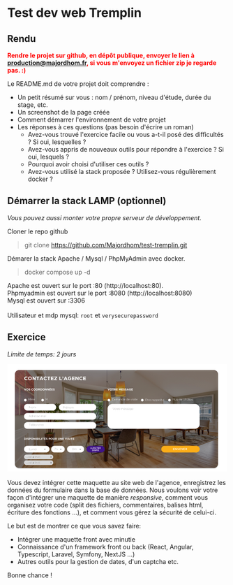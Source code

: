 # Test dev web Tremplin

## Rendu

<span style="color:red">**Rendre le projet sur github, en dépôt publique, envoyer le lien
à [production@majordhom.fr](mailto:production@majordhom.fr), si vous m'envoyez un fichier zip je regarde pas. :)**</span>

Le README.md de votre projet doit comprendre : 
 - Un petit résumé sur vous : nom / prénom, niveau d'étude, durée du stage, etc.
 - Un screenshot de la page créée
 - Comment démarrer l'environnement de votre projet
 - Les réponses à ces questions (pas besoin d'écrire un roman)
   - Avez-vous trouvé l'exercice facile ou vous a-t-il posé des difficultés ? Si oui, lesquelles ?
   - Avez-vous appris de nouveaux outils pour répondre à l'exercice ? Si oui, lesquels ?
   - Pourquoi avoir choisi d'utiliser ces outils ?
   - Avez-vous utilisé la stack proposée ? Utilisez-vous régulièrement docker ?


## Démarrer la stack LAMP (optionnel)
_Vous pouvez aussi monter votre propre serveur de développement._

Cloner le repo github
> git clone https://github.com/Majordhom/test-tremplin.git

Démarer la stack Apache / Mysql / PhpMyAdmin avec docker.

> docker compose up -d

Apache est ouvert sur le port :80 (http://localhost:80).\
Phpmyadmin est ouvert sur le port :8080 (http://localhost:8080)\
Mysql est ouvert sur :3306\
\
Utilisateur et mdp mysql: `root` et `verysecurepassword`

## Exercice

*Limite de temps: 2 jours*

![alt text](./maquette.png)

Vous devez intégrer cette maquette au site web de l'agence, enregistrez les données du formulaire dans la base de
données.
Nous voulons voir votre façon d'intégrer une maquette de manière *responsive*, comment vous organisez votre code (split des fichiers, commentaires, balises html, écriture des fonctions ...), et
comment vous  gérez la sécurité de celui-ci.

Le but est de montrer ce que vous savez faire: 
- Intégrer une maquette front avec minutie
- Connaissance d'un framework front ou back (React, Angular, Typescript, Laravel, Symfony, NextJS ...) 
- Autres outils pour la gestion de dates, d'un captcha etc.

Bonne chance !
